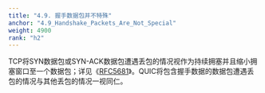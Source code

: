 ```yaml
---
title: "4.9. 握手数据包并不特殊"
anchor: "4.9_Handshake_Packets_Are_Not_Special"
weight: 4900
rank: "h2"
---
```


TCP将SYN数据包或SYN-ACK数据包遭遇丢包的情况视作为持续拥塞并且缩小拥塞窗口至一个数据包；详见《[RFC5681](https://www.rfc-editor.org/info/rfc5681)》。QUIC将包含握手数据的数据包遭遇丢包的情况与其他丢包的情况一视同仁。
